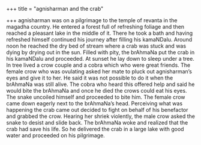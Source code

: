 +++
title = "agnisharman and the crab"

+++
agnisharman was on a pilgrimage to the temple of revanta in the magadha
country. He entered a forest full of refreshing foliage and then reached
a pleasant lake in the middle of it. There he took a bath and having
refreshed himself continued his journey after filling his kamaNDalu.
Around noon he reached the dry bed of stream where a crab was stuck and
was dying by drying out in the sun. Filled with pity, the brAhmaNa put
the crab in his kamaNDalu and proceeded. At sunset he lay down to sleep
under a tree. In tree lived a crow couple and a cobra which who were
great friends. The female crow who was ovulating asked her mate to pluck
out agnisharman’s eyes and give it to her. He said it was not possible
to do it when the brAhmaNa was still alive. The cobra who heard this
offered help and said he would bite the brAhmaNa and once he died the
crows could eat his eyes. The snake uncoiled himself and proceeded to
bite him. The female crow came down eagerly next to the brAhmaNa’s head.
Perceiving what was happening the crab came out decided to fight on
behalf of his benefactor and grabbed the crow. Hearing her shriek
violently, the male crow asked the snake to desist and slide back. The
brAhmaNa woke and realized that the crab had save his life. So he
delivered the crab in a large lake with good water and proceeded on his
pilgrimage.
